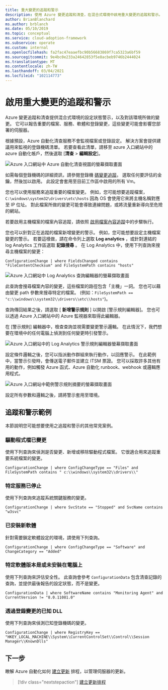 ```yaml
---
title: 重大變更的追蹤和警示
description: 使用 Azure 變更追蹤和清查，在混合式環境中啟用重大變更的追蹤和警示。
author: BrianBlanchard
ms.author: brblanch
ms.date: 05/10/2019
ms.topic: conceptual
ms.service: cloud-adoption-framework
ms.subservice: operate
ms.custom: internal
ms.openlocfilehash: fa2fac47eaaefbc90b56683869f7ca5323a6bf59
ms.sourcegitcommit: 9e4bc0e233a24642853f5e8acbeb9746b2444024
ms.translationtype: MT
ms.contentlocale: zh-TW
ms.lasthandoff: 03/04/2021
ms.locfileid: "102114773"
---
```

<!-- cSpell:ignore HKEY kusto -->

# <a name="enable-tracking-and-alerting-for-critical-changes"></a>啟用重大變更的追蹤和警示

Azure 變更追蹤和清查提供混合式環境的設定狀態警示，以及對該環境所做的變更。 它可以報告重要的檔案、服務、軟體和登錄變更，這些變更可能會影響您部署的伺服器。

根據預設，Azure 自動化清查服務不會監視檔案或登錄設定。 解決方案會提供建議用來監視的登錄機碼清單。 若要查看此清單，請移至 azure 入口網站中的 azure 自動化帳戶，然後選取 [**清查**  >  **編輯設定**]。

![Azure 入口網站中 Azure 自動化清查視圖的螢幕擷取畫面](./media/change-tracking1.png)

如需每個登錄機碼的詳細資訊，請參閱登錄機 [碼變更追蹤](/azure/automation/change-tracking/overview#registry-key-change-tracking)。 選取任何要評估的金鑰，然後加以啟用。 此設定會套用至目前工作區中啟用的所有 Vm。

您也可以使用服務來追蹤重要的檔案變更。 例如，您可能想要追蹤檔案， `C:\windows\system32\drivers\etc\hosts` 因為 OS 會使用它來將主機名稱對應至 IP 位址。 對此檔案所做的變更可能會導致連線問題，或將流量重新導向至危險的網站。

若要啟用主機檔案的檔案內容追蹤，請依照 [啟用檔案內容追蹤](/azure/automation/change-tracking/manage-change-tracking#enable-file-content-tracking)中的步驟執行。

您也可以針對正在追蹤的檔案新增變更的警示。 例如，您可能想要設定主機檔案變更的警示。 若要這樣做，請在命令列上選取 **Log analytics** ，或針對連結的 log Analytics 工作區選取 **記錄搜尋** 。 在 Log Analytics 中，使用下列查詢來搜尋主機檔案的變更：

  ```kusto
  ConfigurationChange | where FieldsChanged contains "FileContentChecksum" and FileSystemPath contains "hosts"
  ```

![Azure 入口網站中 Log Analytics 查詢編輯器的螢幕擷取畫面](./media/change-tracking2.png)

此查詢會搜尋檔案內容的變更，這些檔案的路徑包含「主機」一詞。 您也可以藉由變更 path 參數來搜尋特定的檔案。 (例如：`FileSystemPath == "c:\\windows\\system32\\drivers\\etc\\hosts"`)。

查詢傳回結果之後，請選取 [ **新增警示規則** ] 以開啟 [警示規則編輯器]。 您也可以透過 Azure 入口網站中的 Azure 監視器來取得此編輯器。

在 [警示規則] 編輯器中，檢查查詢並視需要變更警示邏輯。 在此情況下，我們想要在環境中的任何電腦上偵測到任何變更時引發警示。

![Azure 入口網站中的 Log Analytics 警示規則編輯器螢幕擷取畫面](./media/change-tracking3.png)

設定條件邏輯之後，您可以指派動作群組來執行動作，以回應警示。 在此範例中，當警示引發時，會傳送電子郵件並建立 ITSM 票證。 您可以採取許多其他有用的動作，例如觸發 Azure 函式、Azure 自動化 runbook、webhook 或邏輯應用程式。

![Azure 入口網站中範例警示規則摘要的螢幕擷取畫面](./media/change-tracking4.png)

設定所有參數和邏輯之後，請將警示套用至環境。

## <a name="tracking-and-alerting-examples"></a>追蹤和警示範例

本節說明您可能想要使用之追蹤和警示的其他常見案例。

### <a name="driver-file-changed"></a>驅動程式檔已變更

使用下列查詢來偵測是否變更、新增或移除驅動程式檔案。 它很適合用來追蹤重要系統檔案的變更。

  ```kusto
  ConfigurationChange | where ConfigChangeType == "Files" and FileSystemPath contains " c:\\windows\\system32\\drivers\\"
  ```

### <a name="specific-service-stopped"></a>特定服務已停止

使用下列查詢來追蹤系統關鍵服務的變更。

  ```kusto
  ConfigurationChange | where SvcState == "Stopped" and SvcName contains "w3svc"
  ```

### <a name="new-software-installed"></a>已安裝新軟體

針對需要鎖定軟體設定的環境，請使用下列查詢。

  ```kusto
  ConfigurationChange | where ConfigChangeType == "Software" and ChangeCategory == "Added"
  ```

### <a name="specific-software-version-is-or-isnt-installed-on-a-machine"></a>特定軟體版本是或未安裝在電腦上

使用下列查詢來評估安全性。 此查詢會參考 `ConfigurationData` 包含清查記錄的查詢，並提供最後報告的設定狀態，而不是變更。

  ```kusto
  ConfigurationData | where SoftwareName contains "Monitoring Agent" and CurrentVersion != "8.0.11081.0"
  ```

### <a name="known-dll-changed-through-the-registry"></a>透過登錄變更的已知 DLL

使用下列查詢來偵測已知登錄機碼的變更。

  ```kusto
  ConfigurationChange | where RegistryKey == "HKEY_LOCAL_MACHINE\\System\\CurrentControlSet\\Control\\Session Manager\\KnownDlls"
  ```

## <a name="next-steps"></a>下一步

瞭解 Azure 自動化如何 [建立更新](./update-schedules.md) 排程，以管理伺服器的更新。

> [!div class="nextstepaction"]
> [建立更新排程](./update-schedules.md)
